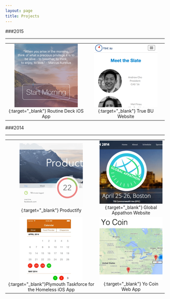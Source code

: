 ```yaml
---
layout: page
title: Projects
---
```


###2015
- - -

|               |               |
|:-------------:|:-------------:|
|[![Routines iOS App](/images/routines.png)](https://itunes.apple.com/us/app/routine-deck/id1070839358?ls=1&mt=8){:target="_blank"} Routine Deck iOS App|[![True BU Website](/images/truebu.png)](http://truebu2015.org/){:target="_blank"} True BU Website|


###2014
- - -

|               |               |
|:-------------:|:-------------:|
|[![Productify Google Chrome Extension](/images/productify.png)](https://chrome.google.com/webstore/detail/productify/gdglndlhpacaljfiaahpkbhblejmiopc){:target="_blank"} Productify|[![Global Appathon Website](/images/appathon.png)](https://github.com/asaphy/appathon){:target="_blank"} Global Appathon Website|
|[![Plymouth Taskforce for the Homeless iOS App](/images/ptf.png)](http://devpost.com/software/plymouth-taskforce-for-the-homeless-app){:target="_blank"}Plymouth Taskforce for the Homeless iOS App|[![Yo Coin Web App](/images/yocoin.png)](http://devpost.com/software/yo-coin){:target="_blank"} Yo Coin Web App|